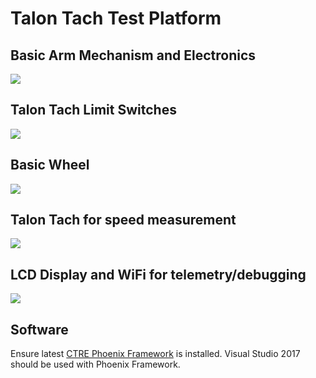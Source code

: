 
# Talon Tach Test Platform 
## Basic Arm Mechanism and Electronics
![](https://github.com/CrossTheRoadElec/Phoenix-Examples-Languages/blob/gh-doc/HERO%20C%23/Talon%20Tach%20Demo/Documentation/Arm.png)
## Talon Tach Limit Switches
![](https://github.com/CrossTheRoadElec/Phoenix-Examples-Languages/blob/gh-doc/HERO%20C%23/Talon%20Tach%20Demo/Documentation/ArmTachs.png)
## Basic Wheel
![](https://github.com/CrossTheRoadElec/Phoenix-Examples-Languages/blob/gh-doc/HERO%20C%23/Talon%20Tach%20Demo/Documentation/Wheel.png)
## Talon Tach for speed measurement
![](https://github.com/CrossTheRoadElec/Phoenix-Examples-Languages/blob/gh-doc/HERO%20C%23/Talon%20Tach%20Demo/Documentation/Tach.png)
## LCD Display and WiFi for telemetry/debugging
![](https://github.com/CrossTheRoadElec/Phoenix-Examples-Languages/blob/gh-doc/HERO%20C%23/Talon%20Tach%20Demo/Documentation/DisplayAndWifi.png)
## Software
Ensure latest [CTRE Phoenix Framework](http://www.ctr-electronics.com/control-system/hro.html#product_tabs_technical_resources) is installed.
Visual Studio 2017 should be used with Phoenix Framework.
